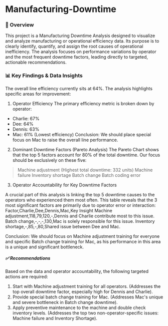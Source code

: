 # Manufacturing-Downtime
### 🚀 Overview
This project is a Manufacturing Downtime Analysis designed to visualize and analyze manufacturing or operational efficiency data. Its purpose is to clearly identify, quantify, and assign the root causes of operational inefficiency. The analysis focuses on performance variations by operator and the most frequent downtime factors, leading directly to targeted, actionable recommendations. 

### 📊 Key Findings & Data Insights
The overall line efficiency currently sits at 64%. The analysis highlights specific areas for improvement:

1. Operator Efficiency
The primary efficiency metric is broken down by operator:

- Charlie: 67%
- Dee: 64%
- Dennis: 63%
- Mac: 61% (Lowest efficiency)
Conclusion: We should place special focus on Mac to raise the overall line performance.

2. Dominant Downtime Factors (Pareto Analysis)
The Pareto Chart shows that the top 5 factors account for 80% of the total downtime. Our focus should be exclusively on these five:

> Machine adjustment (Highest total downtime: 332 units)
> Machine failure
> Inventory shortage
> Batch change
> Batch coding error

3. Operator Accountability for Key Downtime Factors
   
A crucial part of this analysis is linking the top 5 downtime causes to the operators who experienced them most often. 
This table reveals that the 3 most significant factors are primarily due to operator error or interaction:
Factor,Charlie,Dee,Dennis,Mac,Key Insight
Machine adjustment,118,79,120,-,Dennis and Charlie contribute most to this issue.
Batch change,-,-,-,130,Mac is solely responsible for this issue.
Inventory shortage,-,85,-,80,Shared issue between Dee and Mac.

Conclusion: We should focus on Machine adjustment training for everyone and specific Batch change training for Mac, as his performance in this area is a unique and significant bottleneck.

##### ✅ Recommendations
Based on the data and operator accountability, the following targeted actions are required:

1. Start with Machine adjustment training for all operators. (Addresses the top overall downtime factor, especially high for Dennis and Charlie).
2. Provide special batch change training for Mac. (Addresses Mac's unique and severe bottleneck in Batch change downtime).
3. Apply preventive maintenance to the machine and double check inventory levels. (Addresses the top two non-operator-specific issues: Machine failure and Inventory Shortage).

   
